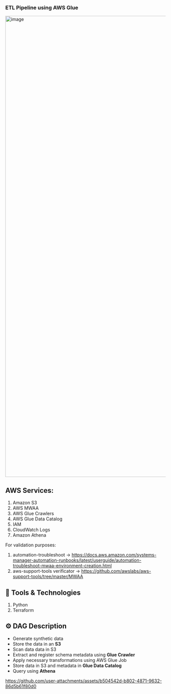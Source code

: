 
### ETL Pipeline using AWS Glue
<img width="1449" alt="image" src="https://github.com/user-attachments/assets/d5dabb00-0362-4256-bedb-6f6c48f75c19" />


## AWS Services:
1. Amazon S3
2. AWS MWAA
3. AWS Glue Crawlers
4. AWS Glue Data Catalog
5. IAM
6. CloudWatch Logs
7. Amazon Athena

For validation purposes:
1. automation-troubleshoot -> https://docs.aws.amazon.com/systems-manager-automation-runbooks/latest/userguide/automation-troubleshoot-mwaa-environment-creation.html
2. aws-support-tools verificator -> https://github.com/awslabs/aws-support-tools/tree/master/MWAA

## 🧰 Tools & Technologies
1. Python
2. Terraform

## ⚙️ DAG Description

- Generate synthetic data  
- Store the data in an **S3**
- Scan data data in S3  
- Extract and register schema metadata using **Glue Crawler**
- Apply necessary transformations using AWS Glue Job
- Store data in S3 and metadata in **Glue Data Catalog**
- Query using **Athena**  

https://github.com/user-attachments/assets/b504542d-b802-4871-9632-86d5b61f80d0

